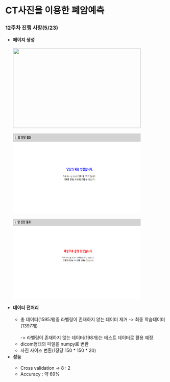 # CT사진을 이용한 폐암예측


### 12주차 진행 사항(5/23)
- <b>페이지 생성</b><br></br>
<img src="https://github.com/SeongCheol-Kim/prediction_of_lung_cancer/blob/master/example_pic/%ED%99%88.png?raw=true" width="400" height="250" align="middle"></img>
<br></br>
<img src="https://github.com/SeongCheol-Kim/prediction_of_lung_cancer/blob/master/example_pic/%ED%8C%90%EC%A0%951.png?raw=true" width="400" height="250" align="middle"></img>
<br></br>
<img src="https://github.com/SeongCheol-Kim/prediction_of_lung_cancer/blob/master/example_pic/%ED%8C%90%EC%A0%952.png?raw=true" width="400" height="250" align="middle"></img>
<br></br>
- <b>데이터 전처리</b><br></br>
    * 총 데이터(1595개)중 라벨링이 존재하지 않는 데이터 제거 -> 최종 학습데이터(1397개)<br></br>
        -> 라벨링이 존재하지 않는 데이터(198개)는 테스트 데이터로 활용 예정
    * dicom형태의 파일을 numpy로 변환
    * 사진 사이즈 변환(1장당 150 * 150 * 20)
- <b>성능</b><br></br>
    * Cross validation -> 8 : 2 
    * Accuracy : 약 69%